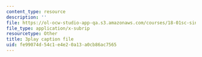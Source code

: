 ```yaml
---
content_type: resource
description: ''
file: https://ol-ocw-studio-app-qa.s3.amazonaws.com/courses/18-01sc-single-variable-calculus-fall-2010/fe99074d54c1e4e20a13a0cb86ac7565_eRCN3daFCmU.srt
file_type: application/x-subrip
resourcetype: Other
title: 3play caption file
uid: fe99074d-54c1-e4e2-0a13-a0cb86ac7565
---
```

